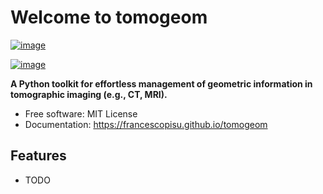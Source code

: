 # Welcome to tomogeom


[![image](https://img.shields.io/pypi/v/tomogeom.svg)](https://pypi.python.org/pypi/tomogeom)

[![image](https://pyup.io/repos/github/francescopisu/tomogeom/shield.svg)](https://pyup.io/repos/github/francescopisu/tomogeom)


**A Python toolkit for effortless management of geometric information in tomographic imaging (e.g., CT, MRI).**


-   Free software: MIT License
-   Documentation: <https://francescopisu.github.io/tomogeom>
    

## Features

-   TODO
